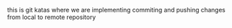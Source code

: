 this is git katas where we are implementing commiting and pushing changes from local to remote repository
